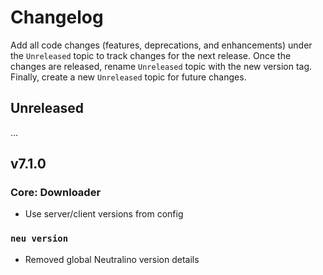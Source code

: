 # Changelog

Add all code changes (features, deprecations, and enhancements) under the `Unreleased` topic to track changes for
the next release. Once the changes are released,
rename `Unreleased` topic with the new version tag. Finally, create a new `Unreleased` topic for future changes.

## Unreleased

...

## v7.1.0

### Core: Downloader
- Use server/client versions from config

### `neu version`
- Removed global Neutralino version details
